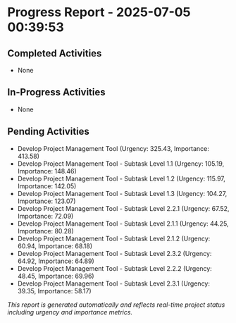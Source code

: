 # Progress Report - 2025-07-05 00:39:53

## Completed Activities
- None

## In-Progress Activities
- None

## Pending Activities
- Develop Project Management Tool (Urgency: 325.43, Importance: 413.58)
- Develop Project Management Tool - Subtask Level 1.1 (Urgency: 105.19, Importance: 148.46)
- Develop Project Management Tool - Subtask Level 1.2 (Urgency: 115.97, Importance: 142.05)
- Develop Project Management Tool - Subtask Level 1.3 (Urgency: 104.27, Importance: 123.07)
- Develop Project Management Tool - Subtask Level 2.2.1 (Urgency: 67.52, Importance: 72.09)
- Develop Project Management Tool - Subtask Level 2.1.1 (Urgency: 44.25, Importance: 80.28)
- Develop Project Management Tool - Subtask Level 2.1.2 (Urgency: 60.94, Importance: 68.18)
- Develop Project Management Tool - Subtask Level 2.3.2 (Urgency: 64.92, Importance: 64.89)
- Develop Project Management Tool - Subtask Level 2.2.2 (Urgency: 48.45, Importance: 69.96)
- Develop Project Management Tool - Subtask Level 2.3.1 (Urgency: 39.35, Importance: 58.17)

*This report is generated automatically and reflects real-time project status including urgency and importance metrics.*
